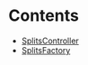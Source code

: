 

# Contents
- [SplitsController](SplitsController.sol/contract.SplitsController.md)
- [SplitsFactory](SplitsFactory.sol/contract.SplitsFactory.md)
